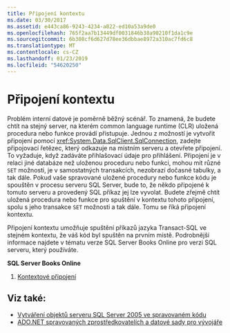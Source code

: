```yaml
---
title: Připojení kontextu
ms.date: 03/30/2017
ms.assetid: e443ca86-9243-4234-a822-ed10a53a9de0
ms.openlocfilehash: 765f2aa7b13449df0031846b38a90210f1da1c9e
ms.sourcegitcommit: 6b308cf6d627d78ee36dbbae8972a310ac7fd6c8
ms.translationtype: MT
ms.contentlocale: cs-CZ
ms.lasthandoff: 01/23/2019
ms.locfileid: "54620250"
---
```

# <a name="the-context-connection"></a>Připojení kontextu
Problém interní datové je poměrně běžný scénář. To znamená, že budete chtít na stejný server, na kterém common language runtime (CLR) uložená procedura nebo funkce provádí přistupuje. Jednou z možností je vytvořit připojení pomocí <xref:System.Data.SqlClient.SqlConnection>, zadejte připojovací řetězec, který odkazuje na místním serveru a otevřete připojení. To vyžaduje, když zadáváte přihlašovací údaje pro přihlášení. Připojení je v relaci jiné databáze než uloženou proceduru nebo funkci, mohou mít různé `SET` možnosti, je v samostatných transakcích, nezobrazí dočasné tabulky, a tak dále. Pokud vaše spravované uložené procedury nebo funkce kódu je spouštěn v procesu serveru SQL Server, bude to, že někdo připojené k tomuto serveru a provedený SQL příkaz jej lze vyvolat. Budete zřejmě chtít uložená procedura nebo funkce pro spuštění v kontextu tohoto připojení, spolu s jeho transakce `SET` možnosti a tak dále. Tomu se říká připojení kontextu.  
  
 Připojení kontextu umožňuje spuštění příkazů jazyka Transact-SQL ve stejném kontextu, že váš kód byl spuštěn na prvním místě. Podrobnější informace najdete v tématu verze SQL Server Books Online pro verzi SQL serveru, který používáte.  
  
 **SQL Server Books Online**  
  
1.  [Kontextové připojení](https://go.microsoft.com/fwlink/?LinkId=115395)  
  
## <a name="see-also"></a>Viz také:
- [Vytváření objektů serveru SQL Server 2005 ve spravovaném kódu](https://msdn.microsoft.com/library/5358a825-e19b-49aa-8214-674ce5fed1da)
- [ADO.NET spravovaných zprostředkovatelích a datové sady pro vývojáře](https://go.microsoft.com/fwlink/?LinkId=217917)
